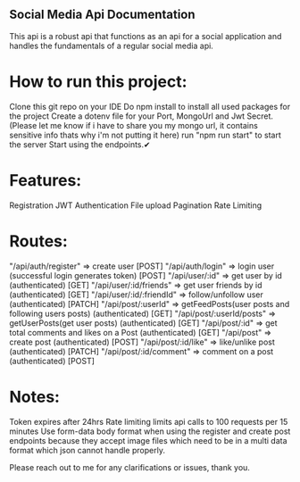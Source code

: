 ## Social Media Api Documentation

This api is a robust api that functions as an api for a social application and handles the fundamentals of a regular social media api.

# How to run this project:

Clone this git repo on your IDE
Do npm install to install all used packages for the project
Create a dotenv file for your Port, MongoUrl and Jwt Secret. (Please let me know if i have to share you my mongo url, it contains sensitive info thats why i'm not putting it here)
run "npm run start" to start the server
Start using the endpoints.✔

# Features:

Registration
JWT Authentication
File upload
Pagination
Rate Limiting

# Routes:

"/api/auth/register" => create user [POST]
"/api/auth/login" => login user (successful login generates token) [POST]
"/api/user/:id" => get user by id (authenticated) [GET]
"/api/user/:id/friends" => get user friends by id (authenticated) [GET]
"/api/user/:id/:friendId" => follow/unfollow user (authenticated) [PATCH]
"/api/post/:userId" => getFeedPosts(user posts and following users posts) (authenticated) [GET]
"/api/post/:userId/posts" => getUserPosts(get user posts) (authenticated) [GET]
"/api/post/:id" => get total comments and likes on a Post (authenticated) [GET]
"/api/post" => create post (authenticated) [POST]
"/api/post/:id/like" => like/unlike post (authenticated) [PATCH]
"/api/post/:id/comment" => comment on a post (authenticated) [POST]

# Notes:

Token expires after 24hrs
Rate limiting limits api calls to 100 requests per 15 minutes
Use form-data body format when using the register and create post endpoints because they accept image files which need to be in a multi data format which json cannot handle properly.

Please reach out to me for any clarifications or issues, thank you.
